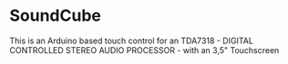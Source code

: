 SoundCube
=========

This is an Arduino based touch control for an TDA7318 - DIGITAL CONTROLLED STEREO AUDIO PROCESSOR - with an 3,5" Touchscreen 
